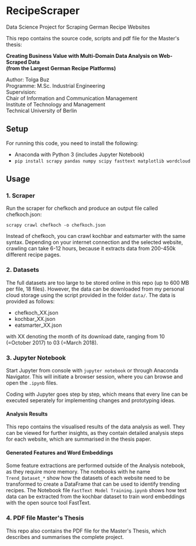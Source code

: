 # RecipeScraper
Data Science Project for Scraping German Recipe Websites

This repo contains the source code, scripts and pdf file for the Master's thesis:  

**Creating Business Value with Multi-Domain Data Analysis on Web-Scraped Data**  
**(from the Largest German Recipe Platforms)**

Author: Tolga Buz  
Programme: M.Sc. Industrial Engineering  
Supervision:  
Chair of Information and Communication Management  
Institute of Technology and Management  
Technical University of Berlin

## Setup
For running this code, you need to install the following:

- Anaconda with Python 3 (includes Jupyter Notebook)
- `pip install scrapy pandas numpy scipy fasttext matplotlib wordcloud`

## Usage

### 1. Scraper
Run the scraper for chefkoch and produce an output file called chefkoch.json:

`scrapy crawl chefkoch -o chefkoch.json`

Instead of chefkoch, you can crawl kochbar and eatsmarter with the same syntax.
Depending on your internet connection and the selected website, crawling can take 6-12 hours, because it extracts data from 200-450k different recipe pages.

### 2. Datasets
The full datasets are too large to be stored online in this repo (up to 600 MB per file, 18 files). However, the data can be downloaded from my personal cloud storage using the script provided in the folder `data/`. The data is provided as follows:

- chefkoch_XX.json
- kochbar_XX.json
- eatsmarter_XX.json

with XX denoting the month of its download date, ranging from 10 (=October 2017) to 03 (=March 2018).

### 3. Jupyter Notebook
Start Jupyter from console with `jupyter notebook` or through Anaconda Navigator. This will initiate a browser session, where you can browse and open the `.ipynb` files.

Coding with Jupyter goes step by step, which means that every line can be executed seperately for implementing changes and prototyping ideas.

#### Analysis Results
This repo contains the visualised results of the data analysis as well. They can be viewed for further insights, as they contain detailed analysis steps for each website, which are summarised in the thesis paper.

#### Generated Features and Word Embeddings
Some feature extractions are performed outside of the Analysis notebook, as they require more memory. The notebooks with he name `Trend_Dataset_*` show how the datasets of each website need to be transformed to create a DataFrame that can be used to identify trending recipes.
The Notebook file `FastText Model Training.ipynb` shows how text data can be extracted from the kochbar dataset to train word embeddings with the open source tool FastText. 


### 4. PDF file Master's Thesis
This repo also contains the PDF file for the Master's Thesis, which describes and summarises the complete project.
